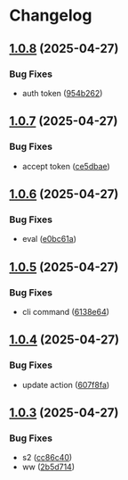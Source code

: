 # Changelog

## [1.0.8](https://github.com/hashemix/discovery-action/compare/v1.0.7...v1.0.8) (2025-04-27)


### Bug Fixes

* auth token ([954b262](https://github.com/hashemix/discovery-action/commit/954b2620e44a357b09e66e1ec442f9719a6cb9fe))

## [1.0.7](https://github.com/hashemix/discovery-action/compare/v1.0.6...v1.0.7) (2025-04-27)


### Bug Fixes

* accept token ([ce5dbae](https://github.com/hashemix/discovery-action/commit/ce5dbae185fc02033f817e0e8de529b1710df906))

## [1.0.6](https://github.com/hashemix/discovery-action/compare/v1.0.5...v1.0.6) (2025-04-27)


### Bug Fixes

* eval ([e0bc61a](https://github.com/hashemix/discovery-action/commit/e0bc61a216e35d82c416aa596b602e1473018bc0))

## [1.0.5](https://github.com/hashemix/discovery-action/compare/v1.0.4...v1.0.5) (2025-04-27)


### Bug Fixes

* cli command ([6138e64](https://github.com/hashemix/discovery-action/commit/6138e64b0c6b4b0908940cfae7520949ebd1376d))

## [1.0.4](https://github.com/hashemix/discovery-action/compare/v1.0.3...v1.0.4) (2025-04-27)


### Bug Fixes

* update action ([607f8fa](https://github.com/hashemix/discovery-action/commit/607f8faf620d86d11fa2be6497669e45e65b3ca2))

## [1.0.3](https://github.com/hashemix/discovery-action/compare/v1.0.2...v1.0.3) (2025-04-27)


### Bug Fixes

* s2 ([cc86c40](https://github.com/hashemix/discovery-action/commit/cc86c40b3822153d4989b7818ee7b2b5b096bb1f))
* ww ([2b5d714](https://github.com/hashemix/discovery-action/commit/2b5d7144897c3aa11a7be8fecb43d105184b654c))
